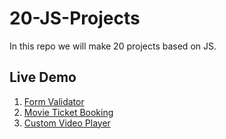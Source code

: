 # 20-JS-Projects
In this repo we will make 20 projects based on JS.
## Live Demo
1. [Form Validator](https://form-checker.netlify.app/)
2. [Movie Ticket Booking](https://booking-movie-ticket.netlify.app/)
3. [Custom Video Player](https://custom-videos-player.netlify.app/)
